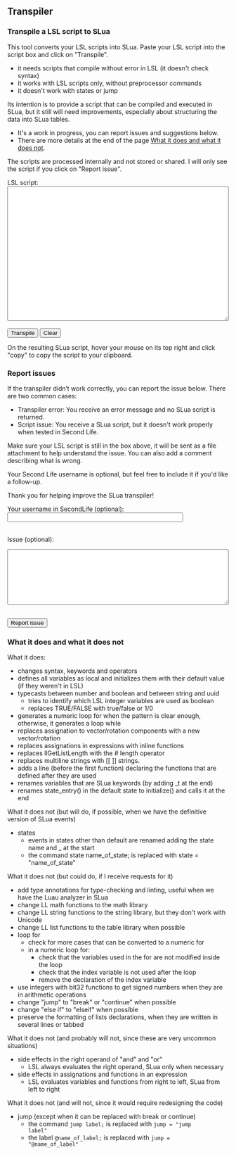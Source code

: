 ## Transpiler

### Transpile a LSL script to SLua

This tool converts your LSL scripts into SLua. Paste your LSL script into the script box and click on "Transpile".
- it needs scripts that compile without error in LSL (it doesn't check syntax)
- it works with LSL scripts only, without preprocessor commands
- it doesn't work with states or jump

Its intention is to provide a script that can be compiled and executed in SLua, but it still will need improvements, especially about structuring the data into SLua tables.
- It's a work in progress, you can report issues and suggestions below.
- There are more details at the end of the page [What it does and what it does not](#what-it-does-and-what-it-does-not).

The scripts are processed internally and not stored or shared. I will only see the script if you click on "Report issue".

<div id="transpiled-container" style="display: none; margin-top: 1em;">
<pre class="language-slua line-numbers"><code class="language-slua" id="transpiled-output"></code></pre>
</div>

<form id="transpiler-form" autocomplete="off">
  <label for="script">LSL script:</label><br />
  <textarea id="script" name="script" rows="20" required style="width: 100%; white-space: pre-wrap; word-break: break-word;"></textarea><br /><br />
  <button type="submit" id="submit-button" class="button">Transpile</button>
  <button type="button" id="clear-button" class="button">Clear</button>
</form>
<div id="response" style="margin-top: 1em;"></div>

On the resulting SLua script, hover your mouse on its top right and click "copy" to copy the script to your clipboard.

### Report issues

If the transpiler didn’t work correctly, you can report the issue below. There are two common cases:
* Transpiler error: You receive an error message and no SLua script is returned.
* Script issue: You receive a SLua script, but it doesn't work properly when tested in Second Life.

Make sure your LSL script is still in the box above, it will be sent as a file attachment to help understand the issue. You can also add a comment describing what is wrong.

Your Second Life username is optional, but feel free to include it if you'd like a follow-up.

Thank you for helping improve the SLua transpiler!

<form id="issue-form">
  <label for="username">Your username in SecondLife (optional):</label><br />
  <input type="text" id="username" name="username" style="width: 100%; max-width: 400px;" /><br /><br />

  <label for="message">Issue (optional):</label><br />
  <textarea id="message" name="message" rows="8" style="width: 100%; max-width: 800px;"></textarea><br /><br />

  <button type="button" id="issue-button" class="button">Report issue</button>
</form>
<div id="response-issue" style="margin-top: 1em;"></div>

### What it does and what it does not

What it does:
- changes syntax, keywords and operators
- defines all variables as local and initializes them with their default value (if they weren't in LSL)
- typecasts between number and boolean and between string and uuid
  - tries to identify which LSL integer variables are used as boolean
  - replaces TRUE/FALSE with true/false or 1/0
- generates a numeric loop for when the pattern is clear enough, otherwise, it generates a loop while
- replaces assignation to vector/rotation components with a new vector/rotation
- replaces assignations in expressions with inline functions
- replaces llGetListLength with the # length operator
- replaces multiline strings with [[ ]] strings.
- adds a line (before the first function) declaring the functions that are defined after they are used
- renames variables that are SLua keywords (by adding _t at the end)
- renames state_entry() in the default state to initialize() and calls it at the end

What it does not (but will do, if possible, when we have the definitive version of SLua events)
- states
  - events in states other than default are renamed adding the state name and _ at the start
  - the command   state name_of_state;   is replaced with   state = "name_of_state"

What it does not (but could do, if I receive requests for it)
- add type annotations for type-checking and linting, useful when we have the Luau analyzer in SLua
- change LL math functions to the math library
- change LL string functions to the string library, but they don't work with Unicode
- change LL list functions to the table library when possible
- loop for
  - check for more cases that can be converted to a numeric for
  - in a numeric loop for:
    - check that the variables used in the for are not modified inside the loop
    - check that the index variable is not used after the loop
    - remove the declaration of the index variable
- use integers with bit32 functions to get signed numbers when they are in arithmetic operations
- change "jump" to "break" or "continue" when possible
- change "else if" to "elseif" when possible
- preserve the formatting of lists declarations, when they are written in several lines or tabbed

What it does not (and probably will not, since these are very uncommon situations)
- side effects in the right operand of "and" and "or"
  - LSL always evaluates the right operand, SLua only when necessary
- side effects in assignations and functions in an expression
  - LSL evaluates variables and functions from right to left, SLua from left to right

What it does not (and will not, since it would require redesigning the code)
- jump (except when it can be replaced with break or continue)
  - the command <code class="language-lsl">jump label;</code> is replaced with <code class="language-slua">jump = "jump label"</code>
  - the label <code class="language-lsl">@name_of_label;</code> is replaced with <code class="language-slua">jump = "@name_of_label"</code>

<script>
document.getElementById('transpiler-form').addEventListener('submit', function(e) {
  e.preventDefault();

  const scriptText = document.getElementById('script').value.trim();
  const transpiledDiv = document.getElementById('transpiled-container')
  const responseDiv = document.getElementById('response');
  const outputCode = document.getElementById('transpiled-output');
  const button = document.getElementById('submit-button');

  transpiledDiv.style.display = 'none';
  button.disabled = true;
  responseDiv.innerText = 'Transpiling... please wait some seconds.';
  outputCode.textContent = '';

  const url = 'https://script.google.com/macros/s/AKfycbzWVwgYOTSqZW-uc_1ND_DVY7rQV3R33bykutdGJjBmp6nAI6ks5-bsyyhBOq_b-ipn/exec';
  const formData = new URLSearchParams();
  formData.append('Action', 'transpiler');
  formData.append('Script', scriptText);

  fetch(url, {
    method: 'POST',
    headers: {
      'Content-Type': 'application/x-www-form-urlencoded'
    },
    body: formData.toString()
  })
  .then(response => response.text())
  .then(text => {
    if (text.startsWith('|')) {
      responseDiv.innerText = text.slice(1).trim();
      button.disabled = false;
      outputCode.textContent = '';
    } else {
      responseDiv.innerText = 'The SLua script is ready.';
      button.disabled = false;
      outputCode.textContent = text.trim();
      transpiledDiv.style.display = 'block';
      Prism.highlightElement(outputCode);
    }
  })
  .catch(error => {
    responseDiv.innerText = error.message;
    button.disabled = false;
    outputCode.textContent = '';
  });
});

document.getElementById('clear-button').addEventListener('click', function() {
  document.getElementById('script').value = '';
  document.getElementById('response').innerText = '';
  document.getElementById('transpiled-output').textContent = '';
  document.getElementById('transpiled-container').style.display = 'none';
});

document.getElementById('issue-button').addEventListener('click', function(e) {
  const scriptText = document.getElementById('script').value.trim();
  const username = document.getElementById('username').value.trim();
  const message = document.getElementById('message').value.trim();
  const responseDiv = document.getElementById('response-issue');
  const button = document.getElementById('issue-button');
  
  if (!scriptText) {
    responseDiv.innerText = 'Please include the LSL script before reporting an issue.';
    return;
  }

  button.disabled = true;
  responseDiv.innerText = 'Reporting... please wait.';
  
  const url = 'https://script.google.com/macros/s/AKfycbzWVwgYOTSqZW-uc_1ND_DVY7rQV3R33bykutdGJjBmp6nAI6ks5-bsyyhBOq_b-ipn/exec';
  const formData = new URLSearchParams();
  formData.append('Action', 'send mail');
  formData.append('Subject', 'Transpiler issue: ' + (username || '(No username)'));
  formData.append('Html', message || '(No message)');
  formData.append('Body', message || '(No message)');
  formData.append('Attachment', scriptText);

  fetch(url, {
    method: 'POST',
    headers: {
      'Content-Type': 'application/x-www-form-urlencoded'
    },
    body: formData.toString()
  })
  .then(() => {
    responseDiv.innerText = 'Thank you! Your issue report has been sent.';
    document.getElementById('issue-form').reset();
    button.disabled = false;
  })
  .catch(() => {
    responseDiv.innerText = 'Oops! Something went wrong. Please try again later.';
    button.disabled = false;
  });
});
</script>

